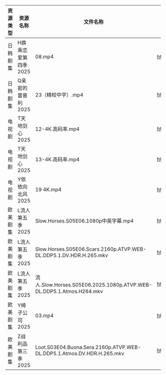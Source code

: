 | 资源类型 | 资源名称         | 文件名称                                                                   | 分享链接                                 | 更新时间                |
| ---- | ------------ | ---------------------------------------------------------------------- | ------------------------------------ | ------------------- |
| 日韩剧集 | H换乘恋爱第四季2025 | 08.mp4                                                                 | https://pan.quark.cn/s/e29ed90e4532  | 2025-10-29 22:20:00 |
| 日韩剧集 | Q亲密的雷普利2025  | 23（精校中字）.mp4                                                           | https://pan.quark.cn/s/8cb9fd7634af  | 2025-10-29 22:22:56 |
| 电视剧  | T天地剑心2025    | 12-4K.高码率.mp4                                                          | https://pan.quark.cn/s/b5abda6ddefd  | 2025-10-29 22:24:40 |
| 电视剧  | T天地剑心2025    | 13-4K.高码率.mp4                                                          | https://pan.quark.cn/s/b5abda6ddefd  | 2025-10-29 22:24:37 |
| 电视剧  | Y依依向北风2025   | 19 4K.mp4                                                              | https://www.alipan.com/s/D5ifn8EewgV | 2025-10-29 08:04:07 |
| 欧美剧集 | L流人第五季2025   | Slow.Horses.S05E06.1080p中英字幕.mp4                                       | https://pan.quark.cn/s/eea649ba4ed4  | 2025-10-29 22:21:46 |
| 欧美剧集 | L流人第五季2025   | Slow.Horses.S05E06.Scars.2160p.ATVP.WEB-DL.DDP5.1.DV.HDR.H.265.mkv     | https://pan.quark.cn/s/eea649ba4ed4  | 2025-10-29 22:21:43 |
| 欧美剧集 | L流人第五季2025   | 流人.Slow.Horses.S05E06.2025.1080p.ATVP.WEB-DL.DDP5.1.Atmos.H264.mkv     | https://pan.quark.cn/s/eea649ba4ed4  | 2025-10-29 22:21:34 |
| 欧美剧集 | Y椅子公司2025    | 03.mp4                                                                 | https://pan.quark.cn/s/d15fc077c920  | 2025-10-29 22:26:25 |
| 欧美剧集 | Z战利品第三季2025  | Loot.S03E04.Buona.Sera.2160p.ATVP.WEB-DL.DDP5.1.Atmos.DV.HDR.H.265.mkv | https://pan.quark.cn/s/cf6e358194a7  | 2025-10-29 22:26:37 |
